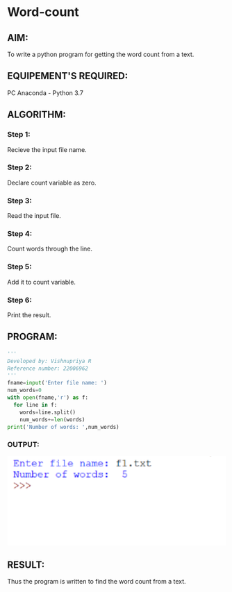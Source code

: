 # Word-count
## AIM:
To write a python program for getting the word count from a text.
## EQUIPEMENT'S REQUIRED: 
PC
Anaconda - Python 3.7
## ALGORITHM: 
### Step 1:
Recieve the input file name.

### Step 2: 
Declare count variable as zero.
 
### Step 3: 
Read the input file.

### Step 4: 
Count words through the line. 

### Step 5: 
Add it to count variable.

### Step 6: 
Print the result.

## PROGRAM:
```python
'''
Developed by: Vishnupriya R
Reference number: 22006962
'''
fname=input('Enter file name: ')
num_words=0
with open(fname,'r') as f:
  for line in f:
    words=line.split()
    num_words+=len(words)
print('Number of words: ',num_words)
```


### OUTPUT:
![](copy.png)



## RESULT:
Thus the program is written to find the word count from a text.
